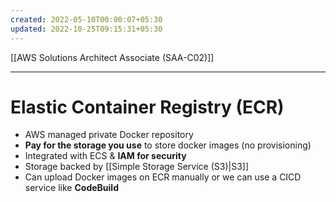 ```yaml
---
created: 2022-05-10T00:00:07+05:30
updated: 2022-10-25T09:15:31+05:30
---
```

[[AWS Solutions Architect Associate (SAA-C02)]]

---
# Elastic Container Registry (ECR)
- AWS managed private Docker repository
- **Pay for the storage you use** to store docker images (no provisioning)
- Integrated with ECS & **IAM for security**
- Storage backed by [[Simple Storage Service (S3)|S3]]
- Can upload Docker images on ECR manually or we can use a CICD service like **CodeBuild**